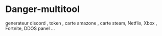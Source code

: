 # Danger-multitool
generateur discord ,  token , carte amazone , carte steam, Netflix, Xbox , Fortnite, DDOS panel ... 

